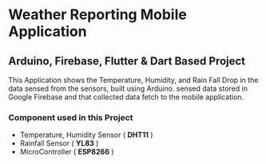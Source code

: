 # Weather Reporting Mobile Application 

## Arduino, Firebase, Flutter & Dart Based Project

This Application shows the  Temperature, Humidity, and Rain Fall Drop in the data sensed from the sensors, built using Arduino. sensed data stored in Google Firebase and that collected data fetch to the mobile application.

### Component used in this Project 
  * Temperature, Humidity Sensor ( **DHT11** )
  * Rainfall Sensor ( **YL83** )
  * MicroController ( **ESP8266** )
